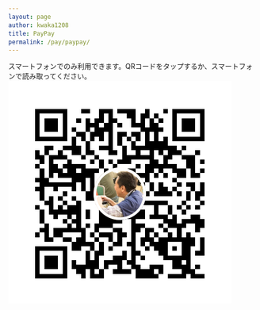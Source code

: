 ```yaml
---
layout: page
author: kwaka1208
title: PayPay
permalink: /pay/paypay/
---
```

スマートフォンでのみ利用できます。QRコードをタップするか、スマートフォンで読み取ってください。
<a href="https://qr.paypay.ne.jp/VtyKfWddUjEQkR0j">
	<img src="/assets/images/payment/qr_paypay.png">
</a>

